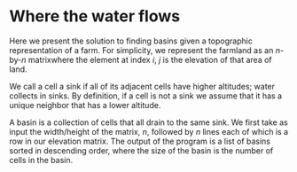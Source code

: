 # Where the water flows

Here we present the solution to finding basins given a topographic representation of a farm. For simplicity, we represent the farmland as an *n*-by-*n* matrixwhere the element at index *i*, *j* is the elevation of that area of land.

We call a cell a sink if all of its adjacent cells have higher altitudes; water collects in sinks. By definition, if a cell is not a sink we assume that it has a unique neighbor that has a lower altitude.

A basin is a collection of cells that all drain to the same sink. We first take as input the width/height of the matrix, *n*, followed by *n* lines each of which is a row in our elevation matrix. The output of the program is a list of basins sorted in descending order, where the size of the basin is the number of cells in the basin.